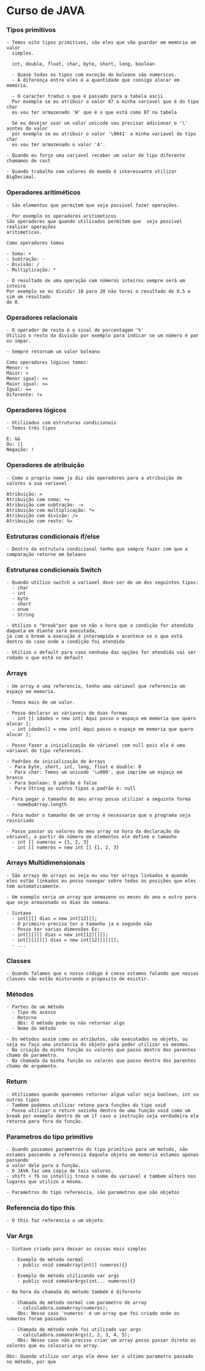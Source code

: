 # Curso de JAVA

   ### Tipos primitivos
    
    - Temos oito tipos primitivos, são eles que vão guardar em memoria um valor 
      simples.
      
      int, double, float, char, byte, short, long, boolean
       
      - Quase todas os tipos com exceção do boleano são numericos.
      - A diferença entre eles é a quantidade que consigo alocar em memória.
        
      - O caracter traduz o que é passado para a tabela ascii
      Por exemplo se eu atribuir o valor 87 a minha variavel que é do tipo char
      eu vou ter armazenado 'W' que é o que está como 87 na tabela
      
      Se eu desejar usar um valor unicode vou precisar adicionar o '\' asntes do valor
      por exemplo se eu atribuir o valor '\0041' a minha variavel do tipo char
      eu vou ter armazenado o valor 'A'.
      
    - Quando eu forço uma variavel receber um valor de tipo diferente chamamos de cast

    - Quando trabalho com valores de moeda é interessante utilizar BigDecimal.

   ### Operadores aritiméticos
   
    - São elementos que permitem que seja possivel fazer operações.
    
    - Por exemplo os operadores aritimeticos
    São operadores que quando utilizados permitem que  seja possivel realizar operações 
    aritimeticas.
    
    Como operadores temos
    
    - Soma: + 
    - Subtração: - 
    - Divisão: / 
    - Multiplicação: *
    
    - O resultado de uma operação com números inteiros sempre será um inteiro
    Por exemplo se eu dividir 10 para 20 não terei o resultado de 0.5 e sim um resultado
    de 0.
     
   ### Operadores relacionais
   
    - O operador de resto é o sinal de porcentagem '%'
    Utilizo o resto da divisão por exemplo para indicar se um número é par ou impar.
    
    - Sempre retornam um valor boleano
    
    Como operadores lógicos temos:
    Menor: <
    Maior: >
    Menor igual: <=
    Maior igual: >=
    Igual: == 
    Diferente: !=

   ### Operadores lógicos
   
    - Utilizados com estruturas condicionais
    - Temos três tipos
    
    E: &&
    Ou: ||
    Negação: !
    
   ### Operadores de atribuição

    - Como o proprio nome ja diz são operadores para a atribuição de valores a sua variavel

    Atribuição: =
    Atribuição com soma: +=
    Atribuição com subtração: -=
    Atribuição com multiplicação: *=
    Atribuição com divisão: /=
    Atribuição com resto: %=
   
   ### Estruturas condicionais if/else

    - Dentro da estrutura condicional tenho que sempre fazer com que a comparação retorne em boleano

   ### Estruturas condicionais Switch

    - Quando utilizo switch a variavel deve ser de um dos seguintes tipos:
      - char
      - int
      - byte
      - short
      - enum
      - String
    
    - Utilizo o "break"por que se não a hora que a condição for atendida daquela em diante será executada,
    já com o break a execução é interompida e acontece so o que está dentro do case onde a condição foi atendida

    - Utilizo o default para caso nenhuma das opções for atendida vai ser rodado o que está no default

   ### Arrays
    
    - Um array é uma referencia, tenho uma váriavel que referencia um espaço em memoria.

    - Temos mais de um valor.

    - Posso declarar as váriaveis de duas formas
      - int [] idades = new int[ Aqui passo o espaço em memoria que quero alocar ];
      - int idades[] = new int[ Aqui passo o espaço em memoria que quero alocar ];

    - Posso fazer a inicialização da váriavel com null pois ela é uma váriavel do tipo references.

    - Padrões de inicialização de Arrays
     - Para byte, short, int, long, float e double: 0
     - Para char: Temos um unicode '\u000', que imprime um espaço em branco
     - Para boolean: O padrão é false
     - Para String ou outros tipos o padrão é: null

    - Para pegar o tamanho do meu array posso utilizar a seguinte forma
      - nomeDoArray.length

    - Para mudar o tamanho de um array é necessario que o programa seja reiniciado

    - Passo passar os valores do meu array na hora da declaração da váriavel, a partir do número de elementos ele define o tamanho
      - int [] numeros = {1, 2, 3}
      - int [] numeros = new int [] {1, 2, 3}

   ### Arrays Multidimensionais

    - São arrays de arrays ou seja eu vou ter arrays linkados e quando eles estão linkados eu posso navegar sobre todas as posições que eles
    tem automaticamente. 

    - Um exemplo seria um array que armazene os meses do ano e outro para que seje armazenado os dias da semana.

    - Sintaxe
      - int[][] dias = new int[12][];
      - O primeiro precisa ter o tamanho ja o segundo não
      - Posso ter varias dimensões Ex:
      - int[][][] dias = new int[12][][];
      - int[][][][] dias = new int[12][][][];
      - ... 

   ### Classes

    - Quando falamos que o nosso código é coeso estamos falando que nossas classes não estão misturando o proposito de existir.
  
   ### Métodos

    - Partes de um método
      - Tipo do acesso
      - Retorno 
        Obs: O método pode ou não retornar algo
      - Nome do método

    - Os métodos assim como os atributos, são executados no objeto, ou seja eu faço uma instancia do objeto para poder utilizar os mesmos.
    - Na criação da minha função os valores que passo dentro dos parentes chamo de parametro.
    - Na chamada da minha função os valores que passo dentro dos parentes chamo de argumento.

   ### Return

    - Utilizamos quando queremos retornar algum valor seja boolean, int ou outros tipos
    - Tambem podemos utilizar retono para funções do tipo void
    - Posso utilizar o return sozinho dentro de uma função void como um break por exemplo dentro de um if caso a instrução seja verdadeira ele 
    retorna para fora da função.

   ### Parametros do tipo primitivo

    - Quando passamos parametros do tipo primitivo para um metodo, não estamos passando a referencia daquele objeto em memoria estamos apenas passando 
    o valor dele para a função.
    - O JAVA faz uma cópia de tais valores.
    - shift + f6 no intellij troco o nome da variavel e tambem altero nos lugares que utilizo a mesma.

    - Parametros do tipo referencia, são parametros que são objetos

   ### Referencia do tipo this

    - O this faz referencia a um objeto.

   ### Var Args

    - Sintaxe criada para deixar as coisas mais simples

      - Exemplo de método normal
        - public void somaArray(int[] numeros){}

      - Exemplo de método utilizando var args
        - public void somaVarArgs(int... numeros){}

    - Na hora da chamada do método também é diferente

      - Chamada de método normal com parametro de array
        - calculadora.somaArray(numeros);
        Obs: Nesse caso 'numeros' é um array que foi criado onde os números foram passados
      
      - Chamada de método onde foi utilizado var args
        - calculadora.somaVarArgs(1, 2, 3, 4, 5);
        Obs: Nesse caso não preciso criar um array posso passar direto os valores que eu colocaria no array.

    Obs: Quando utilizo var args ele deve ser o ultimo parametro passado no método, por que 